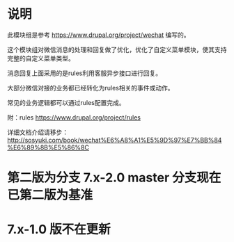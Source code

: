 # 说明

此模块组是参考 https://www.drupal.org/project/wechat 编写的。

这个模块组对微信消息的处理和回复做了优化，优化了自定义菜单模块，使其支持完整的自定义菜单类型。

消息回复上面采用的是rules利用客服异步接口进行回复。

大部分微信对接的业务都已经转化为rules相关的事件或动作。

常见的业务逻辑都可以通过rules配置完成。

附：rules  https://www.drupal.org/project/rules


详细文档介绍请移步：http://sosyuki.com/book/wechat%E6%A8%A1%E5%9D%97%E7%BB%84%E6%89%8B%E5%86%8C

# 第二版为分支 7.x-2.0 master 分支现在已第二版为基准

# 7.x-1.0 版不在更新
